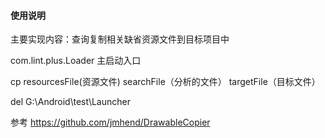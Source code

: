 #### 使用说明
主要实现内容：查询复制相关缺省资源文件到目标项目中

com.lint.plus.Loader 主启动入口

cp resourcesFile(资源文件) searchFile（分析的文件） targetFile（目标文件）

del G:\Android\test\Launcher

参考 https://github.com/jmhend/DrawableCopier
